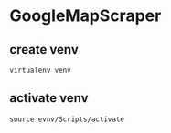 # GoogleMapScraper

## create venv
```
virtualenv venv
```

## activate venv
```
source evnv/Scripts/activate
```
